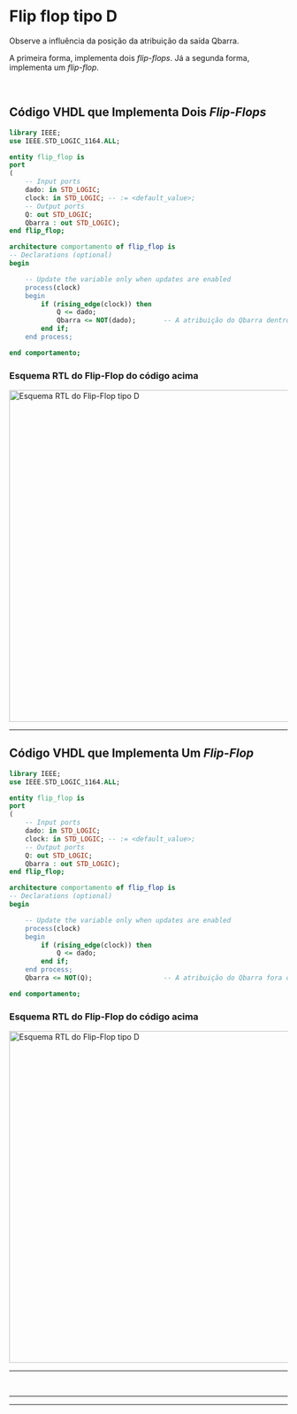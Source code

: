 # Flip flop tipo D

Observe a influência da posição da atribuição da saída Qbarra.

A primeira forma, implementa dois _flip-flops_. Já a segunda forma, implementa um _flip-flop_.

<br>

## Código VHDL que Implementa **Dois** _Flip-Flops_

```vhdl
library IEEE;
use IEEE.STD_LOGIC_1164.ALL;

entity flip_flop is
port
(
    -- Input ports
    dado: in STD_LOGIC;
    clock: in STD_LOGIC; -- := <default_value>;
    -- Output ports
    Q: out STD_LOGIC;
    Qbarra : out STD_LOGIC);
end flip_flop;

architecture comportamento of flip_flop is
-- Declarations (optional)
begin

    -- Update the variable only when updates are enabled
    process(clock)
    begin
        if (rising_edge(clock)) then
            Q <= dado;
            Qbarra <= NOT(dado);       -- A atribuição do Qbarra dentro do processo força a implementação de outro flip-flop
        end if;
    end process;

end comportamento;
```
### Esquema RTL do Flip-Flop do código acima

<img src="../imagensQuartus/flipFlopRTL.png" alt="Esquema RTL do Flip-Flop tipo D" style="width:600px;"/>

***

## Código VHDL que Implementa **Um** _Flip-Flop_

```vhdl
library IEEE;
use IEEE.STD_LOGIC_1164.ALL;

entity flip_flop is
port
(
    -- Input ports
    dado: in STD_LOGIC;
    clock: in STD_LOGIC; -- := <default_value>;
    -- Output ports
    Q: out STD_LOGIC;
    Qbarra : out STD_LOGIC);
end flip_flop;

architecture comportamento of flip_flop is
-- Declarations (optional)
begin

    -- Update the variable only when updates are enabled
    process(clock)
    begin
        if (rising_edge(clock)) then
            Q <= dado;
        end if;
    end process;
    Qbarra <= NOT(Q);                  -- A atribuição do Qbarra fora do processo impede a implementação de outro flip-flop

end comportamento;

```
### Esquema RTL do Flip-Flop do código acima

<img src="../imagensQuartus/flipFlopRTL2.png" alt="Esquema RTL do Flip-Flop tipo D" style="width:600px;"/>


***


<br>

***

***

<!-- FIM -->
